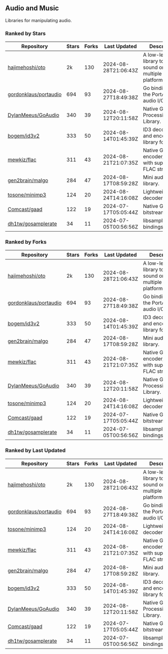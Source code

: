 ## Audio and Music

Libraries for manipulating audio.

### Ranked by Stars

| Repository | Stars | Forks | Last Updated | Description | 
|------------|-------|-------|--------------|-------------|
| [hajimehoshi/oto](https://github.com/hajimehoshi/oto) | 2k | 130 | 2024-08-28T21:06:43Z |  A low-level library to play sound on multiple platforms. |
| [gordonklaus/portaudio](https://github.com/gordonklaus/portaudio) | 694 | 93 | 2024-08-27T18:49:38Z |  Go bindings for the PortAudio audio I/O library. |
| [DylanMeeus/GoAudio](https://github.com/DylanMeeus/GoAudio) | 340 | 39 | 2024-08-12T20:11:58Z |  Native Go Audio Processing Library. |
| [bogem/id3v2](https://github.com/bogem/id3v2) | 333 | 50 | 2024-08-14T01:45:39Z |  ID3 decoding and encoding library for Go. |
| [mewkiz/flac](https://github.com/mewkiz/flac) | 311 | 43 | 2024-08-21T21:07:35Z |  Native Go FLAC encoder/decoder with support for FLAC streams. |
| [gen2brain/malgo](https://github.com/gen2brain/malgo) | 284 | 47 | 2024-08-17T08:59:28Z |  Mini audio library. |
| [tosone/minimp3](https://github.com/tosone/minimp3) | 124 | 20 | 2024-08-24T14:16:08Z |  Lightweight MP3 decoder library. |
| [Comcast/gaad](https://github.com/Comcast/gaad) | 122 | 19 | 2024-07-17T05:05:44Z |  Native Go AAC bitstream parser. |
| [dh1tw/gosamplerate](https://github.com/dh1tw/gosamplerate) | 34 | 11 | 2024-07-05T00:56:56Z |  libsamplerate bindings for go. |

### Ranked by Forks

| Repository | Stars | Forks | Last Updated | Description | 
|------------|-------|-------|--------------|-------------|
| [hajimehoshi/oto](https://github.com/hajimehoshi/oto) | 2k | 130 | 2024-08-28T21:06:43Z |  A low-level library to play sound on multiple platforms. |
| [gordonklaus/portaudio](https://github.com/gordonklaus/portaudio) | 694 | 93 | 2024-08-27T18:49:38Z |  Go bindings for the PortAudio audio I/O library. |
| [bogem/id3v2](https://github.com/bogem/id3v2) | 333 | 50 | 2024-08-14T01:45:39Z |  ID3 decoding and encoding library for Go. |
| [gen2brain/malgo](https://github.com/gen2brain/malgo) | 284 | 47 | 2024-08-17T08:59:28Z |  Mini audio library. |
| [mewkiz/flac](https://github.com/mewkiz/flac) | 311 | 43 | 2024-08-21T21:07:35Z |  Native Go FLAC encoder/decoder with support for FLAC streams. |
| [DylanMeeus/GoAudio](https://github.com/DylanMeeus/GoAudio) | 340 | 39 | 2024-08-12T20:11:58Z |  Native Go Audio Processing Library. |
| [tosone/minimp3](https://github.com/tosone/minimp3) | 124 | 20 | 2024-08-24T14:16:08Z |  Lightweight MP3 decoder library. |
| [Comcast/gaad](https://github.com/Comcast/gaad) | 122 | 19 | 2024-07-17T05:05:44Z |  Native Go AAC bitstream parser. |
| [dh1tw/gosamplerate](https://github.com/dh1tw/gosamplerate) | 34 | 11 | 2024-07-05T00:56:56Z |  libsamplerate bindings for go. |

### Ranked by Last Updated

| Repository | Stars | Forks | Last Updated | Description | 
|------------|-------|-------|--------------|-------------|
| [hajimehoshi/oto](https://github.com/hajimehoshi/oto) | 2k | 130 | 2024-08-28T21:06:43Z |  A low-level library to play sound on multiple platforms. |
| [gordonklaus/portaudio](https://github.com/gordonklaus/portaudio) | 694 | 93 | 2024-08-27T18:49:38Z |  Go bindings for the PortAudio audio I/O library. |
| [tosone/minimp3](https://github.com/tosone/minimp3) | 124 | 20 | 2024-08-24T14:16:08Z |  Lightweight MP3 decoder library. |
| [mewkiz/flac](https://github.com/mewkiz/flac) | 311 | 43 | 2024-08-21T21:07:35Z |  Native Go FLAC encoder/decoder with support for FLAC streams. |
| [gen2brain/malgo](https://github.com/gen2brain/malgo) | 284 | 47 | 2024-08-17T08:59:28Z |  Mini audio library. |
| [bogem/id3v2](https://github.com/bogem/id3v2) | 333 | 50 | 2024-08-14T01:45:39Z |  ID3 decoding and encoding library for Go. |
| [DylanMeeus/GoAudio](https://github.com/DylanMeeus/GoAudio) | 340 | 39 | 2024-08-12T20:11:58Z |  Native Go Audio Processing Library. |
| [Comcast/gaad](https://github.com/Comcast/gaad) | 122 | 19 | 2024-07-17T05:05:44Z |  Native Go AAC bitstream parser. |
| [dh1tw/gosamplerate](https://github.com/dh1tw/gosamplerate) | 34 | 11 | 2024-07-05T00:56:56Z |  libsamplerate bindings for go. |

